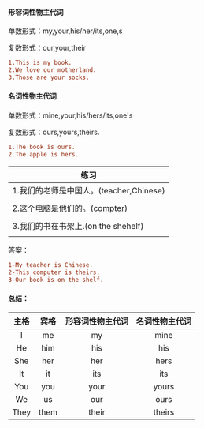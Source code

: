#### 形容词性物主代词

单数形式：my,your,his/her/its,one,s

复数形式：our,your,their

```ini
1.This is my book.
2.We love our motherland.
3.Those are your socks.
```

#### 名词性物主代词

单数形式：mine,your,his/hers/its,one's

复数形式：ours,yours,theirs.

```ini
1.The book is ours.
2.The apple is hers.
```

| 练习                                    |
| --------------------------------------- |
| 1.我们的老师是中国人。(teacher,Chinese) |
|                                         |
| 2.这个电脑是他们的。(compter)           |
|                                         |
| 3.我们的书在书架上.(on the shehelf)     |
|                                         |

答案：

```ini
1-My teacher is Chinese.
2-This computer is theirs.
3-Our book is on the shelf.
```

#### 总结：

| 主格 | 宾格 | 形容词性物主代词 | 名词性物主代词 |
| :--: | :--: | :--------------: | :------------: |
|  I   |  me  |        my        |      mine      |
|  He  | him  |       his        |      his       |
| She  | her  |       her        |      hers      |
|  It  |  it  |       its        |      its       |
| You  | you  |       your       |     yours      |
|  We  |  us  |       our        |      ours      |
| They | them |      their       |     theirs     |

